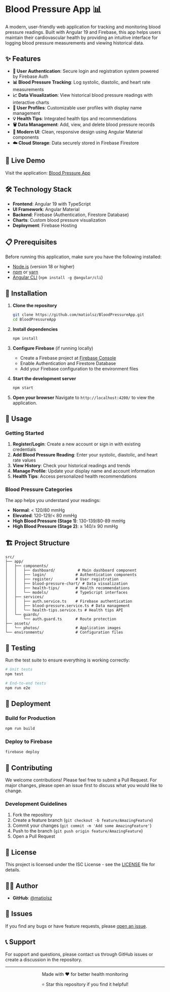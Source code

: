 # Blood Pressure App 📊

A modern, user-friendly web application for tracking and monitoring blood pressure readings. Built with Angular 19 and Firebase, this app helps users maintain their cardiovascular health by providing an intuitive interface for logging blood pressure measurements and viewing historical data.

## ✨ Features

- **📱 User Authentication**: Secure login and registration system powered by Firebase Auth
- **📊 Blood Pressure Tracking**: Log systolic, diastolic, and heart rate measurements
- **📈 Data Visualization**: View historical blood pressure readings with interactive charts
- **👤 User Profiles**: Customizable user profiles with display name management
- **💡 Health Tips**: Integrated health tips and recommendations
- **🗑️ Data Management**: Add, view, and delete blood pressure records
- **🎨 Modern UI**: Clean, responsive design using Angular Material components
- **☁️ Cloud Storage**: Data securely stored in Firebase Firestore

## 🚀 Live Demo

Visit the application: [Blood Pressure App](https://github.com/matiolsz/BloodPressureApp#readme)

## 🛠️ Technology Stack

- **Frontend**: Angular 19 with TypeScript
- **UI Framework**: Angular Material
- **Backend**: Firebase (Authentication, Firestore Database)
- **Charts**: Custom blood pressure visualization
- **Deployment**: Firebase Hosting

## 📋 Prerequisites

Before running this application, make sure you have the following installed:

- [Node.js](https://nodejs.org/) (version 18 or higher)
- [npm](https://www.npmjs.com/) or [yarn](https://yarnpkg.com/)
- [Angular CLI](https://angular.dev/tools/cli) (`npm install -g @angular/cli`)

## 🔧 Installation

1. **Clone the repository**
   ```bash
   git clone https://github.com/matiolsz/BloodPressureApp.git
   cd BloodPressureApp
   ```

2. **Install dependencies**
   ```bash
   npm install
   ```

3. **Configure Firebase** (if running locally)
   - Create a Firebase project at [Firebase Console](https://console.firebase.google.com/)
   - Enable Authentication and Firestore Database
   - Add your Firebase configuration to the environment files

4. **Start the development server**
   ```bash
   npm start
   ```

5. **Open your browser**
   Navigate to `http://localhost:4200/` to view the application.

## 📖 Usage

### Getting Started
1. **Register/Login**: Create a new account or sign in with existing credentials
2. **Add Blood Pressure Reading**: Enter your systolic, diastolic, and heart rate values
3. **View History**: Check your historical readings and trends
4. **Manage Profile**: Update your display name and account information
5. **Health Tips**: Access personalized health recommendations

### Blood Pressure Categories
The app helps you understand your readings:
- **Normal**: < 120/80 mmHg
- **Elevated**: 120-129/< 80 mmHg
- **High Blood Pressure (Stage 1)**: 130-139/80-89 mmHg
- **High Blood Pressure (Stage 2)**: ≥ 140/≥ 90 mmHg

## 🏗️ Project Structure

```
src/
├── app/
│   ├── components/
│   │   ├── dashboard/          # Main dashboard component
│   │   ├── login/             # Authentication components
│   │   ├── register/          # User registration
│   │   ├── blood-pressure-chart/ # Data visualization
│   │   ├── health-tips/       # Health recommendations
│   │   └── models/            # TypeScript interfaces
│   ├── services/
│   │   ├── auth.service.ts    # Firebase authentication
│   │   ├── blood-pressure.service.ts # Data management
│   │   └── health-tips.service.ts # Health tips API
│   └── guards/
│       └── auth.guard.ts      # Route protection
├── assets/
│   └── photos/                # Application images
└── environments/              # Configuration files
```

## 🧪 Testing

Run the test suite to ensure everything is working correctly:

```bash
# Unit tests
npm test

# End-to-end tests
npm run e2e
```

## 🚀 Deployment

### Build for Production
```bash
npm run build
```

### Deploy to Firebase
```bash
firebase deploy
```

## 🤝 Contributing

We welcome contributions! Please feel free to submit a Pull Request. For major changes, please open an issue first to discuss what you would like to change.

### Development Guidelines
1. Fork the repository
2. Create a feature branch (`git checkout -b feature/AmazingFeature`)
3. Commit your changes (`git commit -m 'Add some AmazingFeature'`)
4. Push to the branch (`git push origin feature/AmazingFeature`)
5. Open a Pull Request

## 📝 License

This project is licensed under the ISC License - see the [LICENSE](LICENSE) file for details.

## 👨‍💻 Author

- **GitHub**: [@matiolsz](https://github.com/matiolsz)

## 🐛 Issues

If you find any bugs or have feature requests, please [open an issue](https://github.com/matiolsz/BloodPressureApp/issues).

## 📞 Support

For support and questions, please contact us through GitHub issues or create a discussion in the repository.

---

<div align="center">
  <p>Made with ❤️ for better health monitoring</p>
  <p>⭐ Star this repository if you find it helpful!</p>
</div>
